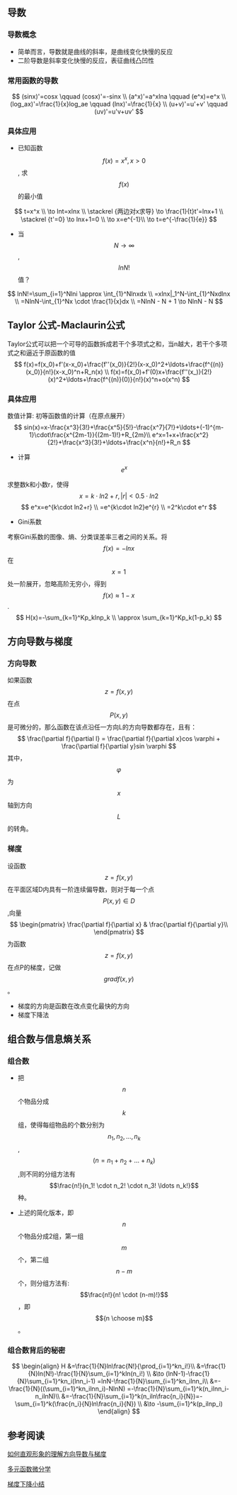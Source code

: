 ## 导数

### 导数概念

* 简单而言，导数就是曲线的斜率，是曲线变化快慢的反应
* 二阶导数是斜率变化快慢的反应，表征曲线凸凹性

### 常用函数的导数

$$
(sinx)'=cosx \qquad (cosx)'=-sinx \\
(a^x)'=a^xlna \qquad (e^x)=e^x \\
(log_ax)'=\frac{1}{x}log_ae \qquad (lnx)'=\frac{1}{x} \\
(u+v)'=u'+v' \qquad (uv)'=u'v+uv'
$$

### 具体应用

* 已知函数$$f(x)=x^x, x \gt 0$$, 求$$f(x)$$的最小值

$$
t=x^x \\
\to lnt=xlnx \\
 \stackrel {两边对x求导} \to \frac{1}{t}t'=lnx+1 \\
 \stackrel {t'=0} \to lnx+1=0 \\
 \to x=e^{-1}\\
 \to t=e^{-\frac{1}{e}}
$$



* 当$$N \to \infty$$, $$lnN!$$ 值？

$$
lnN!=\sum_{i=1}^Nlni \approx \int_{1}^Nlnxdx \\
=xlnx|_1^N-\int_{1}^Nxdlnx \\
=NlnN-\int_{1}^Nx \cdot \frac{1}{x}dx \\
=NlnN - N + 1 \to NlnN - N
$$

## Taylor 公式-Maclaurin公式

Taylor公式可以把一个可导的函数拆成若干个多项式之和，当n越大，若干个多项式之和逼近于原函数的值
$$
f(x)=f(x_0)+f'(x-x_0)+\frac{f''(x_0)}{2!}(x-x_0)^2+\ldots+\frac{f^{(n)}(x_0)}{n!}(x-x_0)^n+R_n(x) \\
f(x)=f(x_0)+f'(0)x+\frac{f''(x_)}{2!}(x)^2+\ldots+\frac{f^{(n)}(0)}{n!}(x)^n+o(x^n)
$$

### 具体应用

数值计算: 初等函数值的计算（在原点展开）
$$
sin(x)=x-\frac{x^3}{3!}+\frac{x^5}{5!}-\frac{x^7}{7!}+\ldots+(-1)^{m-1}\cdot\frac{x^{2m-1}}{(2m-1)!}+R_{2m}\\
e^x=1+x+\frac{x^2}{2!}+\frac{x^3}{3!}+\ldots+\frac{x^n}{n!}+R_n
$$


* 计算$$e^x$$

求整数k和小数r，使得 $$x=k \cdot ln2 + r, |r|\lt0.5 \cdot ln2$$
$$
e^x=e^{k\cdot ln2+r} \\
=e^{k\cdot ln2}e^{r} \\
=2^k\cdot e^r
$$

* Gini系数

考察Gini系数的图像、熵、分类误差率三者之间的关系。将$$f(x)=-lnx$$在$$x=1$$处一阶展开，忽略高阶无穷小，得到$$f(x) \approx 1-x$$.
$$
H(x)=-\sum_{k=1}^Kp_klnp_k  \\ 
\approx \sum_{k=1}^Kp_k(1-p_k)
$$

## 方向导数与梯度

### 方向导数

如果函数$$z=f(x,y)$$在点$$P(x,y)$$是可微分的，那么函数在该点沿任一方向L的方向导数都存在，且有：
$$
\frac{\partial f}{\partial l} = \frac{\partial f}{\partial x}cos \varphi + \frac{\partial f}{\partial y}sin \varphi
$$
其中，$$\varphi$$ 为$$x$$轴到方向$$L$$的转角。

### 梯度

设函数$$z=f(x,y)$$在平面区域D内具有一阶连续偏导数，则对于每一个点$$P(x,y)\in D$$,向量
$$
\begin{pmatrix}
 \frac{\partial f}{\partial x} &  \frac{\partial f}{\partial y}\\
  \end{pmatrix}
$$
为函数$$z=f(x,y)$$在点P的梯度，记做$$gradf(x,y)$$。

* 梯度的方向是函数在改点变化最快的方向
* 梯度下降法

## 组合数与信息熵关系

### 组合数

* 把$$n$$个物品分成$$k$$组，使得每组物品的个数分别为$$n_1, n_2,\ldots,n_k$$,$$(n=n_1+n_2+\ldots+n_k)$$,则不同的分组方法有$$\frac{n!}{n_1! \cdot n_2! \cdot n_3! \ldots n_k!}$$种。


* 上述的简化版本，即$$n$$个物品分成2组，第一组$$m$$个，第二组$$n-m$$个，则分组方法有: $$\frac{n!}{n! \cdot (n-m)!}$$，即 $${n \choose m}$$。

### 组合数背后的秘密

$$
\begin{align}
H
&=\frac{1}{N}ln\frac{N!}{\prod_{i=1}^kn_i!}\\
&=\frac{1}{N}ln(N!)-\frac{1}{N}\sum_{i=1}^kln(n_i!) \\
&\to (lnN-1)-\frac{1}{N}\sum_{i=1}^kn_i(lnn_i-1) =lnN-\frac{1}{N}\sum_{i=1}^kn_ilnn_i\\
&=-\frac{1}{N}((\sum_{i=1}^kn_ilnn_i)-NlnN) =-\frac{1}{N}\sum_{i=1}^k(n_ilnn_i-n_ilnN)\\
&=-\frac{1}{N}\sum_{i=1}^k(n_iln\frac{n_i}{N})=-\sum_{i=1}^k(\frac{n_i}{N}ln\frac{n_i}{N}) \\
&\to -\sum_{i=1}^k(p_ilnp_i)
\end{align}
$$



## 参考阅读

[如何直观形象的理解方向导数与梯度](https://www.zhihu.com/question/36301367)

[多元函数微分学](https://wenku.baidu.com/view/5dfb0b5a16fc700aba68fc1f.html)

[梯度下降小结](https://www.cnblogs.com/pinard/p/5970503.html)

